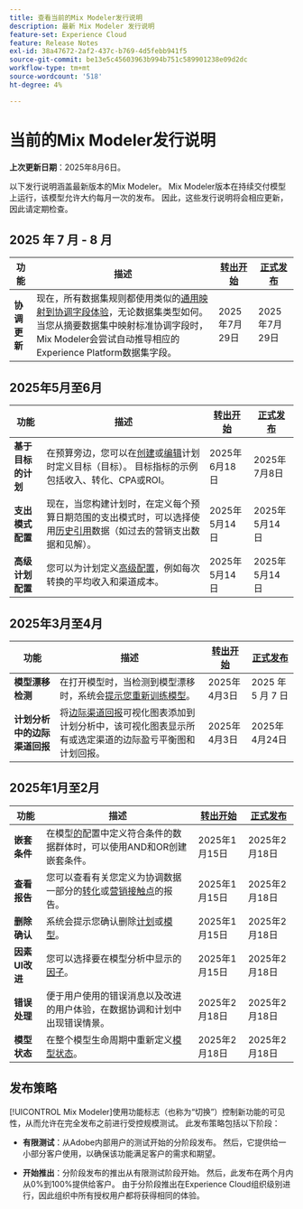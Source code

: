 ```yaml
---
title: 查看当前的Mix Modeler发行说明
description: 最新 Mix Modeler 发行说明
feature-set: Experience Cloud
feature: Release Notes
exl-id: 38a47672-2af2-437c-b769-4d5febb941f5
source-git-commit: be13e5c45603963b994b751c589901238e09d2dc
workflow-type: tm+mt
source-wordcount: '518'
ht-degree: 4%

---
```


# 当前的Mix Modeler发行说明

**上次更新日期**：2025年8月6日。

以下发行说明涵盖最新版本的Mix Modeler。 Mix Modeler版本在持续交付模型上运行，该模型允许大约每月一次的发布。 因此，这些发行说明将会相应更新，因此请定期检查。



## 2025 年 7 月 - 8 月

| 功能 | 描述 | [转出开始](#release-strategy) | [正式发布](#release-strategy) |
|---|---|---|---|
| **协调更新** | 现在，所有数据集规则都使用类似的[通用映射到协调字段体验](/help/harmonize-data/dataset-rules.md)，无论数据集类型如何。 当您从摘要数据集中映射标准协调字段时，Mix Modeler会尝试自动推导相应的Experience Platform数据集字段。 | 2025年7月29日 | 2025年7月29日 |


## 2025年5月至6月

| 功能 | 描述 | [转出开始](#release-strategy) | [正式发布](#release-strategy) |
|---|---|---|---|
| **基于目标的计划** | 在预算旁边，您可以在[创建](/help/plans/build.md)或[编辑](/help/plans/insights.md#edit-plan)计划时定义目标（目标）。 目标指标的示例包括收入、转化、CPA或ROI。 | 2025年6月18日 | 2025年7月8日 |
| **支出模式配置** | 现在，当您构建计划时，在定义每个预算日期范围的支出模式时，可以选择使用[历史引用](/help/plans/build.md)数据（如过去的营销支出数据和见解）。 | 2025年5月14日 | 2025年5月14日 |
| **高级计划配置** | 您可以为计划定义[高级配置](/help/plans/build.md)，例如每次转换的平均收入和渠道成本。 | 2025年5月14日 | 2025年5月14日 |

## 2025年3月至4月

| 功能 | 描述 | [转出开始](#release-strategy) | [正式发布](#release-strategy) |
|---|---|---|---|
| **模型漂移检测** | 在打开模型时，当检测到模型漂移时，系统会[提示您重新训练模型](/help/models/insights.md#model-drift)。 | 2025年4月3日 | 2025 年 5 月 7 日 |
| **计划分析中的边际渠道回报** | 将[边际渠道回报](/help/plans/insights.md#marginal-channel-return)可视化图表添加到计划分析中，该可视化图表显示所有或选定渠道的边际盈亏平衡图和计划回报。 | 2025年4月3日 | 2025年4月24日 |


## 2025年1月至2月

| 功能 | 描述 | [转出开始](#release-strategy) | [正式发布](#release-strategy) |
|---|---|---|---|
| **嵌套条件** | 在模型[的](/help/models/build.md#configure)配置中定义符合条件的数据群体时，可以使用AND和OR创建嵌套条件。 | 2025年1月15日 | 2025年2月18日 |
| **查看报告** | 您可以查看有关您定义为协调数据一部分的[转化](/help/harmonize-data/conversions.md#view-report)或[营销接触点](/help/harmonize-data/marketing-touchpoints.md#view-report)的报告。 | 2025年1月15日 | 2025年2月18日 |
| **删除确认** | 系统会提示您确认删除[计划](/help/plans/overview.md#delete-plans)或[模型](/help/models/overview.md#delete-models)。 | 2025年1月15日 | 2025年2月18日 |
| **因素UI改进** | 您可以选择要在模型分析中显示的[因子](/help/models/insights.md#factors-beta)。 | 2025年1月15日 | 2025年2月18日 |
| **错误处理** | 便于用户使用的错误消息以及改进的用户体验，在数据协调和计划中出现错误情景。 | 2025年2月18日 | 2025年2月18日 |
| **模型状态** | 在整个模型生命周期中重新定义[模型状态](/help/models/overview.md#manage-models)。 | 2025年2月18日 | 2025年2月18日 |


## 发布策略

[!UICONTROL Mix Modeler]使用功能标志（也称为“切换”）控制新功能的可见性，从而允许在完全发布之前进行受控规模测试。 此发布策略包括以下阶段：

* **有限测试**：从Adobe内部用户的测试开始的分阶段发布。 然后，它提供给一小部分客户使用，以确保该功能满足客户的需求和期望。

* **开始推出**：分阶段发布的推出从有限测试阶段开始。 然后，此发布在两个月内从0%到100%提供给客户。 由于分阶段推出在Experience Cloud组织级别进行，因此组织中所有授权用户都将获得相同的体验。
